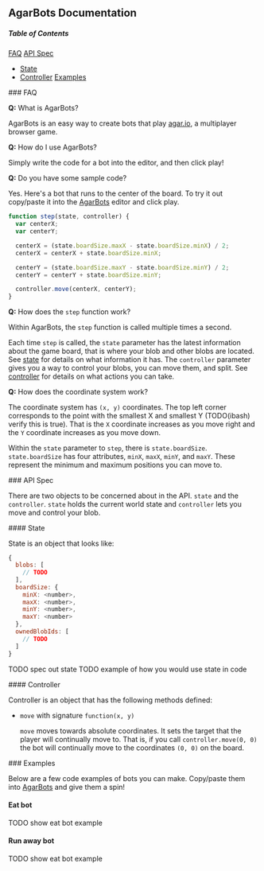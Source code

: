 ## AgarBots Documentation

##### Table of Contents
[FAQ](#faq)
[API Spec](#api)
- [State](#state)
- [Controller](#controller)
[Examples](#examples)

<a name="faq"/>
### FAQ

**Q:** What is AgarBots?

  AgarBots is an easy way to create bots that play [agar.io](https://agar.io), a
  multiplayer browser game.

**Q:** How do I use AgarBots?

  Simply write the code for a bot into the editor, and then click play!

**Q:** Do you have some sample code?

  Yes. Here's a bot that runs to the center of the board. To try it out
  copy/paste it into the [AgarBots](http://agarbots.com) editor and click play.

```javascript
function step(state, controller) {
  var centerX;
  var centerY;

  centerX = (state.boardSize.maxX - state.boardSize.minX) / 2;
  centerX = centerX + state.boardSize.minX;

  centerY = (state.boardSize.maxY - state.boardSize.minY) / 2;
  centerY = centerY + state.boardSize.minY;

  controller.move(centerX, centerY);
}
```

**Q:** How does the `step` function work?

  Within AgarBots, the `step` function is called multiple times a second.

  Each time `step` is called, the `state` parameter has the latest information
  about the game board, that is where your blob and other blobs are located.
  See [state](#state) for details on what information it has. The `controller`
  parameter gives you a way to control your blobs, you can move them, and split.
  See [controller](#controller) for details on what actions you can take.

**Q:** How does the coordinate system work?

  The coordinate system has `(x, y)` coordinates. The top left corner
  corresponds to the point with the smallest X and smallest Y (TODO(ibash)
  verify this is true). That is the `X` coordinate increases as you move right
  and the `Y` coordinate increases as you move down.

  Within the `state` parameter to `step`, there is `state.boardSize`.
  `state.boardSize` has four attributes, `minX`, `maxX`, `minY`, and `maxY`.
  These represent the minimum and maximum positions you can move to.

<a name="api"/>
### API Spec

There are two objects to be concerned about in the API. `state` and the
`controller`. `state` holds the current world state and `controller` lets you
move and control your blob.

<a name="state"/>
#### State

  State is an object that looks like:

```javascript
{
  blobs: [
    // TODO
  ],
  boardSize: {
    minX: <number>,
    maxX: <number>,
    minY: <number>,
    maxY: <number>
  },
  ownedBlobIds: [
    // TODO
  ]
}
```

  TODO spec out state
  TODO example of how you would use state in code

<a name="controller"/>
#### Controller

  Controller is an object that has the following methods defined:

  * `move` with signature `function(x, y)`

    `move` moves towards absolute coordinates. It sets the target that the
    player will continually move to. That is, if you call `controller.move(0, 0)`
    the bot will continually move to the coordinates `(0, 0)` on the board.

<a name="examples"/>
### Examples

Below are a few code examples of bots you can make. Copy/paste them into
[AgarBots](http://agarbots.com) and give them a spin!

#### Eat bot

TODO show eat bot example

#### Run away bot

TODO show eat bot example
